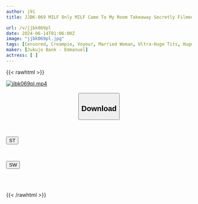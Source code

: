 ```yaml
---
author: j91
title: JJBK-069 MILF Only MILF Came To My Room Takeaway Secretly Filmed AV Release 67 Healing Huge Breasts I Cup Wife Edition Miho / I Cup / 37 Years Old / Best Marshmallow I Cup Wife Kumiko / I Cup / 36 Years Old / Soft Fluffy Huge Breasts I Cup Wife

url: /v/jjbk069pl
date: 2024-06-14T01:06:00Z
image: "jjbk069pl.jpg"
tags: [Censored, Creampie, Voyeur, Married Woman, Ultra-Huge Tits, Huge Butt	]
maker: [Jukujo Bank - Emmanuel]
actress: [ ]
---
```



{{< rawhtml >}}

<div class="video" data-videoid="q7aWdQOAaAuze03">
    <a href="javascript:;">
        <img src="/v/jjbk069pl/jjbk069pl.jpg" width="WIDTH" height="HEIGHT" alt="jjbk069pl.mp4" loading="lazy">
    </a>
</div>

<script type="text/javascript" src="https://j91.asia/asset/on-demand-st.js"></script>

<br>
  <link rel="stylesheet" href="https://j91.asia/asset/bs5.css">
  
  <center>
  <button class="btn btn-primary" type="button" data-bs-toggle="collapse" data-bs-target=".multi-collapse" aria-expanded="false" aria-controls="multiCollapseExample1 multiCollapseExample2"><h2>Download</h2></button></center>
</p>
<div class="row">
  <div class="col">
    <div class="collapse multi-collapse" id="multiCollapseExample1">
      <div class="card card-body">
	      	      <br>
<div class="buttons">  
<p><a href="/v/jjbk069pl/st.html" target="_blank"><button class="btn-hover color-3"><i class="fa fa-download"></i> ST</button></a></p></div>
    </div>
  </div>
</div>
  <div class="col">
    <div class="collapse multi-collapse" id="multiCollapseExample2">
      <div class="card card-body">
	      <br>
<div class="buttons">
<p><a href="/v/jjbk069pl/sw.html" target="_blank"><button class="btn-hover color-2"><i class="fa fa-download"></i> SW</button></a></p></div>
<br><br>
      </div>
    </div>
  </div>
</div>

{{< /rawhtml >}}